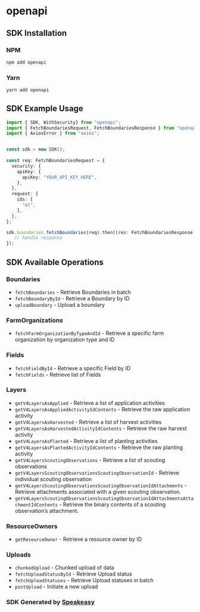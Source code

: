 # openapi

<!-- Start SDK Installation -->
## SDK Installation

### NPM

```bash
npm add openapi
```

### Yarn

```bash
yarn add openapi
```
<!-- End SDK Installation -->

<!-- Start SDK Example Usage -->
## SDK Example Usage

```typescript
import { SDK, WithSecurity} from "openapi";
import { FetchBoundariesRequest, FetchBoundariesResponse } from "openapi/src/sdk/models/operations";
import { AxiosError } from "axios";


const sdk = new SDK();
    
const req: FetchBoundariesRequest = {
  security: {
    apiKey: {
      apiKey: "YOUR_API_KEY_HERE",
    },
  },
  request: {
    ids: [
      "et",
    ],
  },
};

sdk.boundaries.fetchBoundaries(req).then((res: FetchBoundariesResponse | AxiosError) => {
   // handle response
});
```
<!-- End SDK Example Usage -->

<!-- Start SDK Available Operations -->
## SDK Available Operations

### Boundaries

* `fetchBoundaries` - Retrieve Boundaries in batch
* `fetchBoundaryById` - Retrieve a Boundary by ID
* `uploadBoundary` - Upload a boundary

### FarmOrganizations

* `fetchFarmOrganizationByTypeAndId` - Retrieve a specific farm organization by organization type and ID

### Fields

* `fetchFieldById` - Retrieve a specific Field by ID
* `fetchFields` - Retrieve list of Fields

### Layers

* `getV4LayersAsApplied` - Retrieve a list of application activities
* `getV4LayersAsAppliedActivityIdContents` - Retrieve the raw application activity
* `getV4LayersAsHarvested` - Retrieve a list of harvest activities
* `getV4LayersAsHarvestedActivityIdContents` - Retrieve the raw harvest activity
* `getV4LayersAsPlanted` - Retrieve a list of planting activities
* `getV4LayersAsPlantedActivityIdContents` - Retrieve the raw planting activity
* `getV4LayersScoutingObservations` - Retrieve a list of scouting observations
* `getV4LayersScoutingObservationsScoutingObservationId` - Retrieve individual scouting observation
* `getV4LayersScoutingObservationsScoutingObservationIdAttachments` - Retrieve attachments associated with a given scouting observation.
* `getV4LayersScoutingObservationsScoutingObservationIdAttachmentsAttachmentIdContents` - Retrieve the binary contents of a scouting observation’s attachment.

### ResourceOwners

* `getResourceOwner` - Retrieve a resource owner by ID

### Uploads

* `chunkedUpload` - Chunked upload of data
* `fetchUploadStatusById` - Retrieve Upload status
* `fetchUploadStatuses` - Retrieve Upload statuses in batch
* `postUpload` - Initiate a new upload

<!-- End SDK Available Operations -->

### SDK Generated by [Speakeasy](https://docs.speakeasyapi.dev/docs/using-speakeasy/client-sdks)
